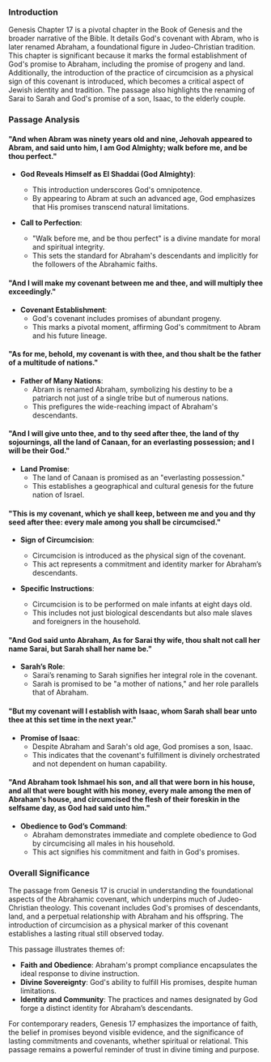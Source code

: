 ### Introduction

Genesis Chapter 17 is a pivotal chapter in the Book of Genesis and the broader narrative of the Bible. It details God's covenant with Abram, who is later renamed Abraham, a foundational figure in Judeo-Christian tradition. This chapter is significant because it marks the formal establishment of God's promise to Abraham, including the promise of progeny and land. Additionally, the introduction of the practice of circumcision as a physical sign of this covenant is introduced, which becomes a critical aspect of Jewish identity and tradition. The passage also highlights the renaming of Sarai to Sarah and God's promise of a son, Isaac, to the elderly couple.

### Passage Analysis

#### "And when Abram was ninety years old and nine, Jehovah appeared to Abram, and said unto him, I am God Almighty; walk before me, and be thou perfect."
   
- **God Reveals Himself as El Shaddai (God Almighty)**:
    - This introduction underscores God's omnipotence.
    - By appearing to Abram at such an advanced age, God emphasizes that His promises transcend natural limitations.
  
- **Call to Perfection**:
    - "Walk before me, and be thou perfect" is a divine mandate for moral and spiritual integrity.
    - This sets the standard for Abraham's descendants and implicitly for the followers of the Abrahamic faiths.

#### "And I will make my covenant between me and thee, and will multiply thee exceedingly."
   
- **Covenant Establishment**:
    - God's covenant includes promises of abundant progeny.
    - This marks a pivotal moment, affirming God's commitment to Abram and his future lineage.

#### "As for me, behold, my covenant is with thee, and thou shalt be the father of a multitude of nations."
   
- **Father of Many Nations**:
    - Abram is renamed Abraham, symbolizing his destiny to be a patriarch not just of a single tribe but of numerous nations.
    - This prefigures the wide-reaching impact of Abraham's descendants.

#### "And I will give unto thee, and to thy seed after thee, the land of thy sojournings, all the land of Canaan, for an everlasting possession; and I will be their God."

- **Land Promise**:
    - The land of Canaan is promised as an "everlasting possession."
    - This establishes a geographical and cultural genesis for the future nation of Israel.

#### "This is my covenant, which ye shall keep, between me and you and thy seed after thee: every male among you shall be circumcised."
   
- **Sign of Circumcision**:
    - Circumcision is introduced as the physical sign of the covenant.
    - This act represents a commitment and identity marker for Abraham’s descendants.
   
- **Specific Instructions**:
    - Circumcision is to be performed on male infants at eight days old.
    - This includes not just biological descendants but also male slaves and foreigners in the household.

#### "And God said unto Abraham, As for Sarai thy wife, thou shalt not call her name Sarai, but Sarah shall her name be."

- **Sarah’s Role**:
    - Sarai’s renaming to Sarah signifies her integral role in the covenant.
    - Sarah is promised to be "a mother of nations," and her role parallels that of Abraham.

#### "But my covenant will I establish with Isaac, whom Sarah shall bear unto thee at this set time in the next year."
   
- **Promise of Isaac**:
    - Despite Abraham and Sarah's old age, God promises a son, Isaac.
    - This indicates that the covenant's fulfillment is divinely orchestrated and not dependent on human capability.

#### "And Abraham took Ishmael his son, and all that were born in his house, and all that were bought with his money, every male among the men of Abraham's house, and circumcised the flesh of their foreskin in the selfsame day, as God had said unto him."

- **Obedience to God’s Command**:
    - Abraham demonstrates immediate and complete obedience to God by circumcising all males in his household.
    - This act signifies his commitment and faith in God's promises.

### Overall Significance

The passage from Genesis 17 is crucial in understanding the foundational aspects of the Abrahamic covenant, which underpins much of Judeo-Christian theology. This covenant includes God's promises of descendants, land, and a perpetual relationship with Abraham and his offspring. The introduction of circumcision as a physical marker of this covenant establishes a lasting ritual still observed today.

This passage illustrates themes of:
- **Faith and Obedience**: Abraham's prompt compliance encapsulates the ideal response to divine instruction.
- **Divine Sovereignty**: God's ability to fulfill His promises, despite human limitations.
- **Identity and Community**: The practices and names designated by God forge a distinct identity for Abraham’s descendants.

For contemporary readers, Genesis 17 emphasizes the importance of faith, the belief in promises beyond visible evidence, and the significance of lasting commitments and covenants, whether spiritual or relational. This passage remains a powerful reminder of trust in divine timing and purpose.

